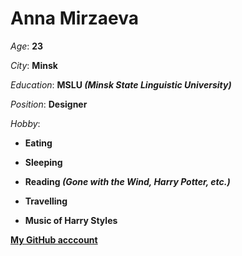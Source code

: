 

# Anna Mirzaeva

*Age*: **23**

*City*: **Minsk**

*Education*: **MSLU *(Minsk State Linguistic University)***

*Position*: **Designer**

*Hobby*: 

- **Eating**

- **Sleeping**

- **Reading *(Gone with the Wind, Harry Potter, etc.)***

- **Travelling**

- **Music of Harry Styles**

[**My GitHub acccount**](https://github.com/AnnaMirzaeva)